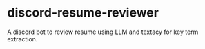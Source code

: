 # discord-resume-reviewer
A discord bot to review resume using LLM and textacy for key term extraction.
